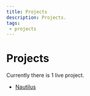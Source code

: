 ```yaml
---
title: Projects
description: Projects.
tags:
 - projects
---
```


# Projects

Currently there is 1 live project.

 - [Nautilus](nautilus)

